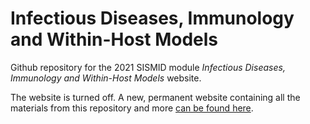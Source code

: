 # Infectious Diseases, Immunology and Within-Host Models

Github repository for the 2021 SISMID module _Infectious Diseases, Immunology and Within-Host Models_ website.

The website is turned off. A new, permanent website containing all the materials from this repository and more [can be found here](https://andreashandel.github.io/SMIcourse/).

